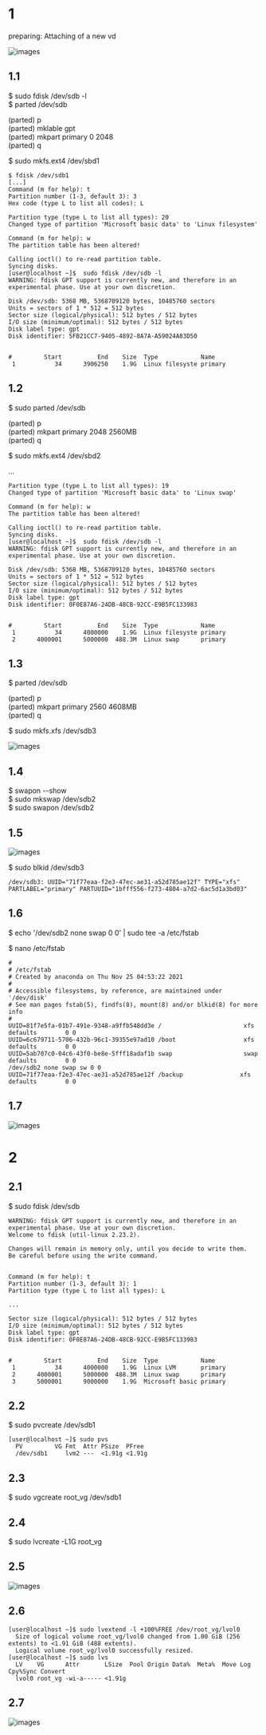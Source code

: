 # 1
preparing: Attaching of a new vd

![images](./images/new_disk.png)

## 1.1
$ sudo fdisk /dev/sdb -l  <br/>
$ parted /dev/sdb  <br/>

   (parted) p <br/>
   (parted) mklable gpt  <br/>
   (parted) mkpart primary 0 2048  <br/>
   (parted) q  <br/>
   
$ sudo mkfs.ext4 /dev/sbd1  <br/>

```
$ fdisk /dev/sdb1
[...]
Command (m for help): t
Partition number (1-3, default 3): 3
Hex code (type L to list all codes): L

Partition type (type L to list all types): 20
Changed type of partition 'Microsoft basic data' to 'Linux filesystem'

Command (m for help): w
The partition table has been altered!

Calling ioctl() to re-read partition table.
Syncing disks.
[user@localhost ~]$  sudo fdisk /dev/sdb -l
WARNING: fdisk GPT support is currently new, and therefore in an experimental phase. Use at your own discretion.

Disk /dev/sdb: 5368 MB, 5368709120 bytes, 10485760 sectors
Units = sectors of 1 * 512 = 512 bytes
Sector size (logical/physical): 512 bytes / 512 bytes
I/O size (minimum/optimal): 512 bytes / 512 bytes
Disk label type: gpt
Disk identifier: 5FB21CC7-9405-4892-8A7A-A59024A83D50


#         Start          End    Size  Type            Name
 1           34      3906250    1.9G  Linux filesyste primary
```


## 1.2

$ sudo parted /dev/sdb  <br/>

  (parted) p  <br/>
  (parted) mkpart primary 2048 2560MB  <br/>
  (parted) q  <br/>
  
$ sudo mkfs.ext4 /dev/sbd2  <br/>

...

```
Partition type (type L to list all types): 19
Changed type of partition 'Microsoft basic data' to 'Linux swap'

Command (m for help): w
The partition table has been altered!

Calling ioctl() to re-read partition table.
Syncing disks.
[user@localhost ~]$  sudo fdisk /dev/sdb -l
WARNING: fdisk GPT support is currently new, and therefore in an experimental phase. Use at your own discretion.

Disk /dev/sdb: 5368 MB, 5368709120 bytes, 10485760 sectors
Units = sectors of 1 * 512 = 512 bytes
Sector size (logical/physical): 512 bytes / 512 bytes
I/O size (minimum/optimal): 512 bytes / 512 bytes
Disk label type: gpt
Disk identifier: 0F0E87A6-24DB-48CB-92CC-E9B5FC133983


#         Start          End    Size  Type            Name
 1           34      4000000    1.9G  Linux filesyste primary
 2      4000001      5000000  488.3M  Linux swap      primary
```


## 1.3

$ parted /dev/sdb  <br/>

  (parted) p  <br/>
  (parted) mkpart primary 2560 4608MB  <br/>
  (parted) q  <br/>
  
$ sudo mkfs.xfs /dev/sdb3  <br/>

![images](./images/list_parted_1_3.png)

## 1.4

$ swapon --show  <br/>
$ sudo mkswap /dev/sdb2  <br/>
$ sudo swapon /dev/sdb2 <br/>


## 1.5

![images](./images/1_5_mount.png)

$ sudo blkid /dev/sdb3  <br/>

```
/dev/sdb3: UUID="71f77eaa-f2e3-47ec-ae31-a52d785ae12f" TYPE="xfs" PARTLABEL="primary" PARTUUID="1bfff556-f273-4804-a7d2-6ac5d1a3bd03" 
```

## 1.6

$ echo '/dev/sdb2 none swap 0 0' | sudo tee -a /etc/fstab  <br/>

$ nano /etc/fstab  <br/>

```
#
# /etc/fstab
# Created by anaconda on Thu Nov 25 04:53:22 2021
#
# Accessible filesystems, by reference, are maintained under '/dev/disk'
# See man pages fstab(5), findfs(8), mount(8) and/or blkid(8) for more info
#
UUID=81f7e5fa-01b7-491e-9348-a9ffb548dd3e /                       xfs     defaults        0 0
UUID=6c679711-5706-432b-96c1-39355e97ad10 /boot                   xfs     defaults        0 0
UUID=5ab707c0-04c6-43f0-be8e-5fff18adaf1b swap                    swap    defaults        0 0
/dev/sdb2 none swap sw 0 0
UUID=71f77eaa-f2e3-47ec-ae31-a52d785ae12f /backup                xfs     defaults        0 0

```

## 1.7 

![images](./images/result.png)

# 2

## 2.1

$  sudo fdisk /dev/sdb   <br/>

```
WARNING: fdisk GPT support is currently new, and therefore in an experimental phase. Use at your own discretion.
Welcome to fdisk (util-linux 2.23.2).

Changes will remain in memory only, until you decide to write them.
Be careful before using the write command.


Command (m for help): t
Partition number (1-3, default 3): 1
Partition type (type L to list all types): L

...

```

```
Sector size (logical/physical): 512 bytes / 512 bytes
I/O size (minimum/optimal): 512 bytes / 512 bytes
Disk label type: gpt
Disk identifier: 0F0E87A6-24DB-48CB-92CC-E9B5FC133983


#         Start          End    Size  Type            Name
 1           34      4000000    1.9G  Linux LVM       primary
 2      4000001      5000000  488.3M  Linux swap      primary
 3      5000001      9000000    1.9G  Microsoft basic primary
```

## 2.2

$ sudo pvcreate /dev/sdb1  <br/>

```
[user@localhost ~]$ sudo pvs
  PV         VG Fmt  Attr PSize  PFree 
  /dev/sdb1     lvm2 ---  <1.91g <1.91g
```

## 2.3

$ sudo vgcreate root_vg /dev/sdb1  <br/>

## 2.4

$ sudo lvcreate -L1G root_vg  <br/>

## 2.5

![images](./images/checking_2_5.png)

## 2.6 

```
[user@localhost ~]$ sudo lvextend -l +100%FREE /dev/root_vg/lvol0
  Size of logical volume root_vg/lvol0 changed from 1.00 GiB (256 extents) to <1.91 GiB (488 extents).
  Logical volume root_vg/lvol0 successfully resized.
[user@localhost ~]$ sudo lvs
  LV    VG      Attr       LSize  Pool Origin Data%  Meta%  Move Log Cpy%Sync Convert
  lvol0 root_vg -wi-a----- <1.91g      
 ```
 ## 2.7 
 
 ![images](./images/after_2pth.png)
